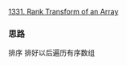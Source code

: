 [1331. Rank Transform of an Array](https://leetcode.com/problems/rank-transform-of-an-array/)

### 思路
排序
排好以后遍历有序数组
